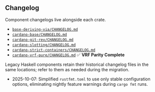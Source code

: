 ## Changelog

Component changelogs live alongside each crate.

- [`base-deriving-via/CHANGELOG.md`](base-deriving-via/CHANGELOG.md)
- [`cardano-base/CHANGELOG.md`](cardano-base/CHANGELOG.md)
- [`cardano-git-rev/CHANGELOG.md`](cardano-git-rev/CHANGELOG.md)
- [`cardano-slotting/CHANGELOG.md`](cardano-slotting/CHANGELOG.md)
- [`cardano-strict-containers/CHANGELOG.md`](cardano-strict-containers/CHANGELOG.md)
- [`cardano-vrf-pure/CHANGELOG.md`](cardano-vrf-pure/CHANGELOG.md) ✅ **VRF Parity Complete**

Legacy Haskell components retain their historical changelog files in the same
locations; refer to them as needed during the migration.

- 2025-10-07: Simplified `rustfmt.toml` to use only stable configuration options,
  eliminating nightly feature warnings during `cargo fmt` runs.
